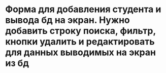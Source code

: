 # Форма для добавления студента и вывода бд на экран. Нужно добавить строку поиска, фильтр, кнопки удалить и редактировать для данных выводимых на экран из бд
